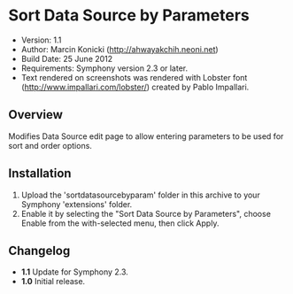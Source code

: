 # Sort Data Source by Parameters

- Version: 1.1
- Author: Marcin Konicki (http://ahwayakchih.neoni.net)
- Build Date: 25 June 2012
- Requirements: Symphony version 2.3 or later.
- Text rendered on screenshots was rendered with Lobster font (http://www.impallari.com/lobster/) created by Pablo Impallari.

## Overview

Modifies Data Source edit page to allow entering parameters to be used for sort and order options.

## Installation

1. Upload the 'sortdatasourcebyparam' folder in this archive to your Symphony 'extensions' folder.
2. Enable it by selecting the "Sort Data Source by Parameters", choose Enable from the with-selected menu, then click Apply.

## Changelog

- **1.1** Update for Symphony 2.3.
- **1.0** Initial release.



